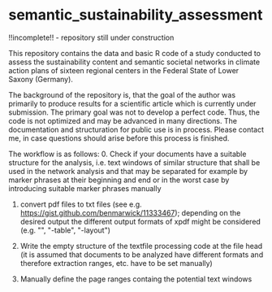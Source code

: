 # semantic_sustainability_assessment

!!incomplete!! - repository still under construction

This repository contains the data and basic R code of a study conducted to assess the sustainability content and semantic societal networks in climate action plans of sixteen regional centers in the Federal State of Lower Saxony (Germany).

The background of the repository is, that the goal of the author was primarily to produce results for a scientific article which is currently under submission. The primary goal was not to develop a perfect code. Thus, the code is not optimized and may be advanced in many directions. The documentation and structuration for public use is in process. Please contact me, in case questions should arise before this process is finished.


The workflow is as follows:
0. Check if your documents have a suitable structure for the analysis, i.e. text windows of similar structure that shall be used in the network analysis and that may be separated for example by marker phrases at their beginning and end or in the worst case by introducing suitable marker phrases manually

1. convert pdf files to txt files (see e.g. https://gist.github.com/benmarwick/11333467); depending on the desired output the different output formats of xpdf might be considered (e.g. "", "-table", "-layout")

2. Write the empty structure of the textfile processing code at the file head (it is assumed that documents to be analyzed have different formats and therefore extraction ranges, etc. have to be set manually)

3. Manually define the page ranges containg the potential text windows

